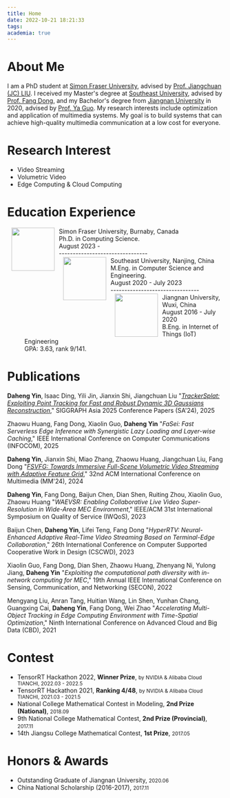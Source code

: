 ```yaml
---
title: Home
date: 2022-10-21 18:21:33
tags:
academia: true
---
```


# About Me

I am a PhD student at [Simon Fraser University](https://cse.seu.edu.cn/edulab/), advised by [Prof. Jiangchuan (JC) LIU](https://www.cs.sfu.ca/~jcliu/). 
I received my Master's degree at [Southeast University](https://cse.seu.edu.cn/edulab/), advised by [Prof. Fang Dong](https://cse.seu.edu.cn/2019/0102/c23024a256994/page.htm),
and my Bachelor's degree from [Jiangnan University](https://www.jiangnan.edu.cn/) in 2020, advised by [Prof. Ya Guo](https://iot.jiangnan.edu.cn/info/1141/3512.htm).
My research interests include optimization and application of multimedia systems.
My goal is to build systems that can achieve high-quality multimedia communication at a low cost for everyone.

# Research Interest

* Video Streaming
* Volumetric Video
* Edge Computing & Cloud Computing

# Education Experience

<dl>
<dt><img align="left" width="100" hspace="10" src="/img/SFUlogo.svg"></dt>
<dt>Simon Fraser University, Burnaby, Canada</dt>
<dd>Ph.D. in Computing Science.</dd>
<dd>August 2023 - </dd>
<dd>--------------------------------</dd>
<dt><img align="left" width="100" hspace="10" src="/img/SEUlogo.svg"></dt>
<dt>Southeast University, Nanjing, China</dt>
<dd>M.Eng. in Computer Science and Engineering.</dd>
<dd>August 2020 - July 2023</dd>
<dd>--------------------------------</dd>
<dt><img align="left" width="100" hspace="10" src="/img/JNUlogo.svg"></dt>
<dt>Jiangnan University, Wuxi, China</dt>
<dd>August 2016 - July 2020</dd>
<dd>B.Eng. in Internet of Things (IoT) Engineering</dd>
<dd>GPA: 3.63, rank 9/141.</dd>
</dl>

# Publications

**Daheng Yin**, Isaac Ding, Yili Jin, Jianxin Shi, Jiangchuan Liu
"*[TrackerSplat: Exploiting Point Tracking for Fast and Robust Dynamic 3D Gaussians Reconstruction](./TrackerSplat2025SIGGRAPHAsia.pdf)*,"
SIGGRAPH Asia 2025 Conference Papers (SA'24), 2025

Zhaowu Huang, Fang Dong, Xiaolin Guo, **Daheng Yin**
"*FaSei: Fast Serverless Edge Inference with Synergistic Lazy Loading and Layer-wise Caching*,"
IEEE International Conference on Computer Communications (INFOCOM), 2025

**Daheng Yin**, Jianxin Shi, Miao Zhang, Zhaowu Huang, Jiangchuan Liu, Fang Dong
"*[FSVFG: Towards Immersive Full-Scene Volumetric Video Streaming with Adaptive Feature Grid](./FSVFG2024ACMMultimedia.pdf)*,"
32nd ACM International Conference on Multimedia (MM'24), 2024

**Daheng Yin**, Fang Dong, Baijun Chen, Dian Shen, Ruiting Zhou, Xiaolin Guo, Zhaowu Huang
"*WAEVSR: Enabling Collaborative Live Video Super-Resolution in Wide-Area MEC Environment*,"
IEEE/ACM 31st International Symposium on Quality of Service (IWQoS), 2023

Baijun Chen, **Daheng Yin**, Lifei Teng, Fang Dong
"*HyperRTV: Neural-Enhanced Adaptive Real-Time Video Streaming Based on Terminal-Edge Collaboration*,"
26th International Conference on Computer Supported Cooperative Work in Design (CSCWD), 2023

Xiaolin Guo, Fang Dong, Dian Shen, Zhaowu Huang, Zhenyang Ni, Yulong Jiang, **Daheng Yin**
"*Exploiting the computational path diversity with in-network computing for MEC*,"
19th Annual IEEE International Conference on Sensing, Communication, and Networking (SECON), 2022

Mengyang Liu, Anran Tang, Huitian Wang, Lin Shen, Yunhan Chang, Guangxing Cai, **Daheng Yin**, Fang Dong, Wei Zhao
"*Accelerating Multi-Object Tracking in Edge Computing Environment with Time-Spatial Optimization*,"
Ninth International Conference on Advanced Cloud and Big Data (CBD), 2021

# Contest

* TensorRT Hackathon 2022, **Winner Prize**, <small>by NVIDIA & Alibaba Cloud TIANCHI, 2022.03 - 2022.5</small>
* TensorRT Hackathon 2021, **Ranking 4/48**, <small>by NVIDIA & Alibaba Cloud TIANCHI, 2021.03 - 2021.5</small>
* National College Mathematical Contest in Modeling, **2nd Prize (National)**, <small>2018.09</small>
* 9th National College Mathematical Contest, **2nd Prize (Provincial)**, <small>2017.11</small>
* 14th Jiangsu College Mathematical Contest, **1st Prize**, <small>2017.05</small>

# Honors & Awards

* Outstanding Graduate of Jiangnan University, <small>2020.06</small>
* China National Scholarship (2016-2017), <small>2017.11</small>
